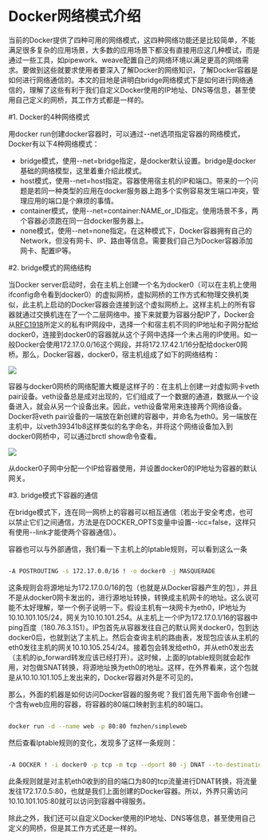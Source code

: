 Docker网络模式介绍
==

当前的Docker提供了四种可用的网络模式，这四种网络功能还是比较简单，不能满足很多复杂的应用场景，大多数的应用场景下都没有直接用应这几种模试，而是通过一些工具，如pipework、weave配置自己的网络环境以满足更高的网络需求。要做到这些就要求使用者要深入了解Docker的网络知识，了解Docker容器是如何进行网络通信的。本文的目地是讲明白bridge网络模式下是如何进行网络通信的，理解了这些有利于我们自定义Docker使用的IP地址、DNS等信息，甚至使用自己定义的网桥，其工作方式都是一样的。

#1. Docker的4种网络模式

用docker run创建docker容器时，可以通过--net选项指定容器的网络模式，Docker有以下4种网络模式：

- bridge模式，使用--net=bridge指定，是docker默认设置。bridge是docker基础的网络模型，这里着重介绍此模式。
- host模式，使用--net=host指定。容器使用宿主机的IP和端口。带来的一个问题是若同一种类型的应用在docker服务器上跑多个实例容易发生端口冲突，管理应用的端口是个麻烦的事情。
- container模式，使用--net=container:NAME_or_ID指定。使用场景不多，两个容器必须跑在同一台docker服务器上。
- none模式，使用--net=none指定。在这种模式下，Docker容器拥有自己的Network，但没有网卡、IP、路由等信息。需要我们自己为Docker容器添加网卡、配置IP等。


#2. bridge模式的网络结构

当Docker server启动时，会在主机上创建一个名为docker0（可以在主机上使用ifconfig命令看到docker0）的虚拟网桥，虚拟网桥的工作方式和物理交换机类似，此主机上启动的Docker容器会连接到这个虚拟网桥上。这样主机上的所有容器就通过交换机连在了一个二层网络中。接下来就要为容器分配IP了，Docker会从[RFC1918](http://tools.ietf.org/html/rfc1918)所定义的私有IP网段中，选择一个和宿主机不同的IP地址和子网分配给docker0，连接到docker0的容器就从这个子网中选择一个未占用的IP使用。如一般Docker会使用172.17.0.0/16这个网段，并将172.17.42.1/16分配给docker0网桥。那么，Docker容器，docker0，宿主机组成了如下的网络结构：

![](https://raw.githubusercontent.com/wplatform/blog/master/assets/docker002/0001.png) 



容器与docker0网桥的网络配置大概是这样子的：在主机上创建一对虚拟网卡veth pair设备。veth设备总是成对出现的，它们组成了一个数据的通道，数据从一个设备进入，就会从另一个设备出来。因此，veth设备常用来连接两个网络设备。
Docker将veth pair设备的一端放在新创建的容器中，并命名为eth0。另一端放在主机中，以veth39341b8这样类似的名字命名，并将这个网络设备加入到docker0网桥中，可以通过brctl show命令查看。

![](https://raw.githubusercontent.com/wplatform/blog/master/assets/docker002/0002.png)

从docker0子网中分配一个IP给容器使用，并设置docker0的IP地址为容器的默认网关。

#3. bridge模式下容器的通信

在bridge模式下，连在同一网桥上的容器可以相互通信（若出于安全考虑，也可以禁止它们之间通信，方法是在DOCKER_OPTS变量中设置--icc=false，这样只有使用--link才能使两个容器通信）。

容器也可以与外部通信，我们看一下主机上的Iptable规则，可以看到这么一条

```Bash

-A POSTROUTING -s 172.17.0.0/16 ! -o docker0 -j MASQUERADE

```

这条规则会将源地址为172.17.0.0/16的包（也就是从Docker容器产生的包），并且不是从docker0网卡发出的，进行源地址转换，转换成主机网卡的地址。这么说可能不太好理解，举一个例子说明一下。假设主机有一块网卡为eth0，IP地址为10.10.101.105/24，网关为10.10.101.254。从主机上一个IP为172.17.0.1/16的容器中ping百度（180.76.3.151）。IP包首先从容器发往自己的默认网关docker0，包到达docker0后，也就到达了主机上。然后会查询主机的路由表，发现包应该从主机的eth0发往主机的网关10.10.105.254/24。接着包会转发给eth0，并从eth0发出去（主机的ip_forward转发应该已经打开）。这时候，上面的Iptable规则就会起作用，对包做SNAT转换，将源地址换为eth0的地址。这样，在外界看来，这个包就是从10.10.101.105上发出来的，Docker容器对外是不可见的。

那么，外面的机器是如何访问Docker容器的服务呢？我们首先用下面命令创建一个含有web应用的容器，将容器的80端口映射到主机的80端口。

```Bash

docker run -d --name web -p 80:80 fmzhen/simpleweb

```

然后查看Iptable规则的变化，发现多了这样一条规则：

```Bash

-A DOCKER ! -i docker0 -p tcp -m tcp --dport 80 -j DNAT --to-destination 172.17.0.5:80

```
此条规则就是对主机eth0收到的目的端口为80的tcp流量进行DNAT转换，将流量发往172.17.0.5:80，也就是我们上面创建的Docker容器。所以，外界只需访问10.10.101.105:80就可以访问到容器中得服务。

除此之外，我们还可以自定义Docker使用的IP地址、DNS等信息，甚至使用自己定义的网桥，但是其工作方式还是一样的。
